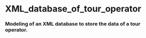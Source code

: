 # XML_database_of_tour_operator

### Modeling of an XML database to store the data of a tour operator. 
